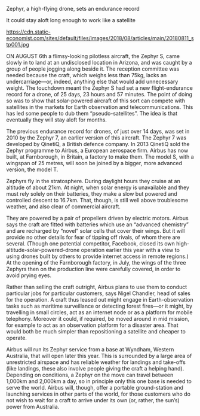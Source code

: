Zephyr, a high-flying drone, sets an endurance record

It could stay aloft long enough to work like a satellite

https://cdn.static-economist.com/sites/default/files/images/2018/08/articles/main/20180811_stp001.jpg

ON AUGUST 6th a flimsy-looking pilotless aircraft, the Zephyr S, came slowly in to land at an undisclosed location in Arizona, and was caught by a group of people jogging along beside it. The reception committee was needed because the craft, which weighs less than 75kg, lacks an undercarriage—or, indeed, anything else that would add unnecessary weight. The touchdown meant the Zephyr S had set a new flight-endurance record for a drone, of 25 days, 23 hours and 57 minutes. The point of doing so was to show that solar-powered aircraft of this sort can compete with satellites in the markets for Earth observation and telecommunications. This has led some people to dub them “pseudo-satellites”. The idea is that eventually they will stay aloft for months.

The previous endurance record for drones, of just over 14 days, was set in 2010 by the Zephyr 7, an earlier version of this aircraft. The Zephyr 7 was developed by QinetiQ, a British defence company. In 2013 QinetiQ sold the Zephyr programme to Airbus, a European aerospace firm. Airbus has now built, at Farnborough, in Britain, a factory to make them. The model S, with a wingspan of 25 metres, will soon be joined by a bigger, more advanced version, the model T.

Zephyrs fly in the stratosphere. During daylight hours they cruise at an altitude of about 21km. At night, when solar energy is unavailable and they must rely solely on their batteries, they make a slow but powered and controlled descent to 16.7km. That, though, is still well above troublesome weather, and also clear of commercial aircraft.

They are powered by a pair of propellers driven by electric motors. Airbus says the craft are fitted with batteries which use an “advanced chemistry” and are recharged by “novel” solar cells that cover their wings. But it will provide no other details for fear of tipping off rivals, of whom there are several. (Though one potential competitor, Facebook, closed its own high-altitude-solar-powered-drone operation earlier this year with a view to using drones built by others to provide internet access in remote regions.) At the opening of the Farnborough factory, in July, the wings of the three Zephyrs then on the production line were carefully covered, in order to avoid prying eyes.

Rather than selling the craft outright, Airbus plans to use them to conduct particular jobs for particular customers, says Nigel Chandler, head of sales for the operation. A craft thus leased out might engage in Earth-observation tasks such as maritime surveillance or detecting forest fires—or it might, by travelling in small circles, act as an internet node or as a platform for mobile telephony. Moreover it could, if required, be moved around in mid mission, for example to act as an observation platform for a disaster area. That would both be much simpler than repositioning a satellite and cheaper to operate.

Airbus will run its Zephyr service from a base at Wyndham, Western Australia, that will open later this year. This is surrounded by a large area of unrestricted airspace and has reliable weather for landings and take-offs (like landings, these also involve people giving the craft a helping hand). Depending on conditions, a Zephyr on the move can travel between 1,000km and 2,000km a day, so in principle only this one base is needed to serve the world. Airbus will, though, offer a portable ground-station and launching services in other parts of the world, for those customers who do not wish to wait for a craft to arrive under its own (or, rather, the sun’s) power from Australia. 